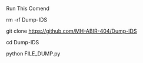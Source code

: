 Run This Comend 


rm -rf Dump-IDS

git clone https://github.com/MH-ABIR-404/Dump-IDS

cd Dump-IDS

python FILE_DUMP.py
